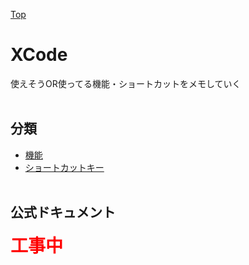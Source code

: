 [Top](README.md)

# XCode
使えそうOR使ってる機能・ショートカットをメモしていく
<br><br>

## 分類

- [機能](XCode/func.md)
- [ショートカットキー](XCode/shortcut.md)
<br><br>

## 公式ドキュメント
<strong><span style="color:red;font-size:200%">工事中</span></strong>
